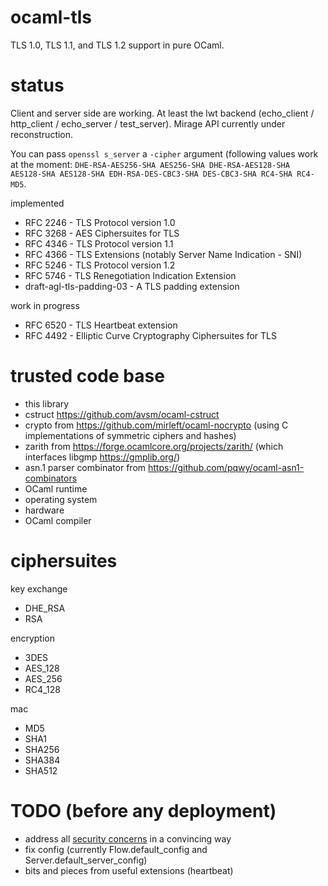 ocaml-tls
==========

TLS 1.0, TLS 1.1, and TLS 1.2 support in pure OCaml.

status
======

Client and server side are working. At least the lwt backend (echo_client / http_client / echo_server / test_server). Mirage API currently under reconstruction.

You can pass ``openssl s_server`` a ``-cipher`` argument (following values work at the moment: ``DHE-RSA-AES256-SHA AES256-SHA DHE-RSA-AES128-SHA AES128-SHA AES128-SHA EDH-RSA-DES-CBC3-SHA DES-CBC3-SHA RC4-SHA RC4-MD5``.

implemented

- RFC 2246 - TLS Protocol version 1.0
- RFC 3268 - AES Ciphersuites for TLS
- RFC 4346 - TLS Protocol version 1.1
- RFC 4366 - TLS Extensions (notably Server Name Indication - SNI)
- RFC 5246 - TLS Protocol version 1.2
- RFC 5746 - TLS Renegotiation Indication Extension
- draft-agl-tls-padding-03 - A TLS padding extension

work in progress

- RFC 6520 - TLS Heartbeat extension
- RFC 4492 - Elliptic Curve Cryptography Ciphersuites for TLS

trusted code base
=================

- this library
- cstruct https://github.com/avsm/ocaml-cstruct
- crypto from https://github.com/mirleft/ocaml-nocrypto (using C implementations of symmetric ciphers and hashes)
- zarith from https://forge.ocamlcore.org/projects/zarith/ (which interfaces libgmp https://gmplib.org/)
- asn.1 parser combinator from https://github.com/pqwy/ocaml-asn1-combinators
- OCaml runtime
- operating system
- hardware
- OCaml compiler

ciphersuites
============

key exchange
- DHE_RSA
- RSA

encryption
- 3DES
- AES_128
- AES_256
- RC4_128

mac
- MD5
- SHA1
- SHA256
- SHA384
- SHA512

TODO (before any deployment)
============================

- address all [security concerns](https://github.com/mirleft/ocaml-tls/issues?labels=security+concern&page=1&state=open) in a convincing way
- fix config (currently Flow.default_config and Server.default_server_config)
- bits and pieces from useful extensions (heartbeat)
